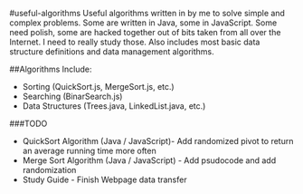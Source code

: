#useful-algorithms
Useful algorithms written in by me to solve simple and complex problems. Some are written in Java, some in JavaScript. Some need polish, some are hacked together out of bits taken from all over the Internet. I need to really study those. Also includes most basic data structure definitions and data management algorithms.

##Algorithms Include:
  * Sorting (QuickSort.js, MergeSort.js, etc.)
  * Searching (BinarSearch.js)
  * Data Structures (Trees.java, LinkedList.java, etc.)

###TODO
  * QuickSort Algorithm (Java / JavaScript)- Add randomized pivot to return an average running time more often
  * Merge Sort Algorithm (Java / JavaScript) - Add psudocode and add randomization
  * Study Guide - Finish Webpage data transfer
